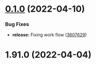 # [0.1.0](https://github.com/ashindiano/dyno/compare/v1.91.0...v0.1.0) (2022-04-10)


### Bug Fixes

* **release:** Fixing work flow ([3607629](https://github.com/ashindiano/dyno/commit/3607629ffd6a07c494b97c15a6ed5aeb9b73340a))



# 1.91.0 (2022-04-04)



